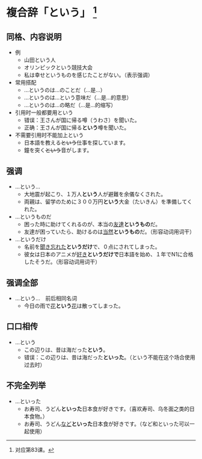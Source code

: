 # 複合辞「という」 [^title]

## 同格、内容说明
- 例
  - 山田という人
  - オリンピックという競技大会
  - 私は幸せというものを感じたことがない。（表示强调）
- 常用搭配
  - ...というのは...のことだ（...是...）
  - ...というのは...という意味だ（...是...的意思）
  - ...というのは...の略だ（...是...的缩写）
- 引用时一般都要用という
  - 错误：王さんが国に帰る噂（うわさ）を聞いた。
  - 正确：王さんが国に帰る**という**噂を聞いた。
- 不需要引用时不能加上という
  - 日本語を教える<del>という</del>仕事を探しています。
  - 鐘を突く<del>という</del>音がします。

## 强调
- ...という...
  - 大地震が起こり、１万人**という**人が避難を余儀なくされた。
  - 両親は、留学のために３００万円**という**大金（たいきん）を準備してくれた。
- ...というものだ
  - 困った時に助けてくれるのが、本当の<u>友達</u>**というもの**だ。
  - 友達が困っていたら、助けるのは<u>当然</u>**というもの**だ。（形容动词用词干）
- ...というだけ
  - 名前を<u>聞き忘れた</u>**というだけ**で、０点にされてしまった。
  - 彼女は日本のアニメが<u>好き</u>**というだけで**日本語を始め、１年でN1に合格したそうだ。（形容动词用词干）

## 强调全部
- ...という...　前后相同名词
  - 今日の雨で<u>花</u>**という**<u>花</u>は散ってしまった。

## 口口相传
- ...という
  - この辺りは、昔は海だった**という**。
  - 错误：この辺りは、昔は海だった**といった**。（という不能在这个场合使用过去时）

## 不完全列举
- ...といった
  - お寿司、うどん**といった**日本食が好きです。（喜欢寿司、乌冬面之类的日本食物。）
  - お寿司、うどん<u>など</u>**といった**日本食が好きです。（など和といった可以一起使用）


[^title]: 对应第83课。

